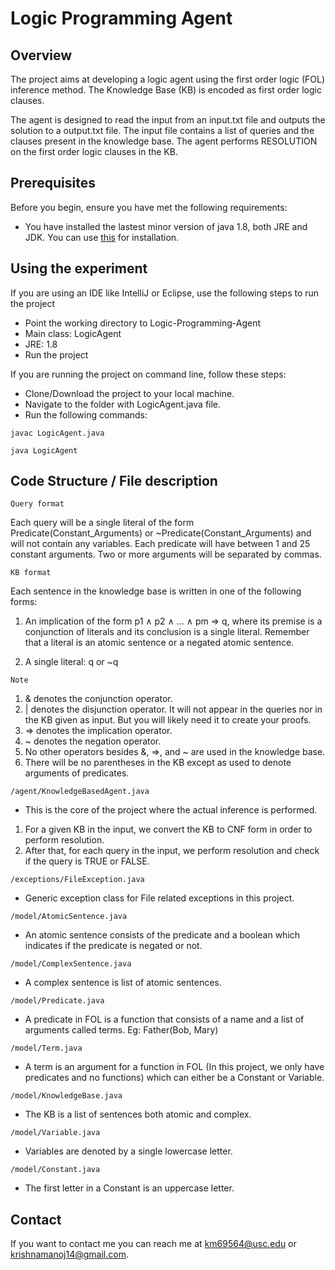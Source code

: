 # Logic Programming Agent

## Overview
The project aims at developing a logic agent using the first order logic (FOL) inference method. 
The Knowledge Base (KB) is encoded as first order logic clauses. 

The agent is designed to read the input from an input.txt file and outputs the solution to a output.txt file.
The input file contains a list of queries and the clauses present in the knowledge base.
The agent performs RESOLUTION on the first order logic clauses in the KB.

## Prerequisites

Before you begin, ensure you have met the following requirements:

* You have installed the lastest minor version of java 1.8, both JRE and JDK. You can use [this](https://www.oracle.com/technetwork/java/javase/downloads/jdk8-downloads-2133151.html) for installation.

## Using the experiment

If you are using an IDE like IntelliJ or Eclipse, use the following steps to run the project
* Point the working directory to Logic-Programming-Agent
* Main class: LogicAgent
* JRE: 1.8
* Run the project

If you are running the project on command line, follow these steps:<br/>
* Clone/Download the project to your local machine.
* Navigate to the folder with LogicAgent.java file.
* Run the following commands:
```
javac LogicAgent.java
```

```
java LogicAgent
```


## Code Structure / File description

`Query format`

Each query will be a single literal of the form Predicate(Constant_Arguments) or
~Predicate(Constant_Arguments) and will not contain any variables. Each predicate will have
between 1 and 25 constant arguments. Two or more arguments will be separated by commas.

`KB format` 

Each sentence in the knowledge base is written in one of the following forms:

1) An implication of the form p1 ∧ p2 ∧ ... ∧ pm ⇒ q, where its premise is a conjunction of
literals and its conclusion is a single literal. Remember that a literal is an atomic sentence
or a negated atomic sentence.

2) A single literal: q or ~q

`Note`

1. & denotes the conjunction operator.<br/>
2. | denotes the disjunction operator. It will not appear in the queries nor in the KB given as
input. But you will likely need it to create your proofs. <br/>
3. => denotes the implication operator.<br/>
4. ~ denotes the negation operator.<br/>
5. No other operators besides &, =>, and ~ are used in the knowledge base.<br/>
6. There will be no parentheses in the KB except as used to denote arguments of predicates.<br/>

`/agent/KnowledgeBasedAgent.java`

* This is the core of the project where the actual inference is performed. 

1. For a given KB in the input, we convert the KB to CNF form in order to perform resolution.
2. After that, for each query in the input, we perform resolution and check if the query is TRUE or FALSE.

`/exceptions/FileException.java`

* Generic exception class for File related exceptions in this project.

`/model/AtomicSentence.java`

* An atomic sentence consists of the predicate and a boolean which indicates if the predicate is negated or not.

`/model/ComplexSentence.java`

* A complex sentence is list of atomic sentences.

`/model/Predicate.java`

* A predicate in FOL is a function that consists of a name and a list of arguments called terms.
Eg: Father(Bob, Mary)

`/model/Term.java`

* A term is an argument for a function in FOL (In this project, we only have predicates and no functions) which can either be a Constant or Variable.

`/model/KnowledgeBase.java`

* The KB is a list of sentences both atomic and complex.

`/model/Variable.java`

* Variables are denoted by a single lowercase letter.

`/model/Constant.java`

* The first letter in a Constant is an uppercase letter.


## Contact

If you want to contact me you can reach me at <km69564@usc.edu> or <krishnamanoj14@gmail.com>.
